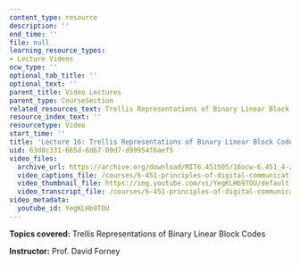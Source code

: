 ```yaml
---
content_type: resource
description: ''
end_time: ''
file: null
learning_resource_types:
- Lecture Videos
ocw_type: ''
optional_tab_title: ''
optional_text: ''
parent_title: Video Lectures
parent_type: CourseSection
related_resources_text: Trellis Representations of Binary Linear Block Codes ([PDF](/courses/6-451-principles-of-digital-communication-ii-spring-2005/resources/chap10))
resource_index_text: ''
resourcetype: Video
start_time: ''
title: 'Lecture 16: Trellis Representations of Binary Linear Block Codes'
uid: 63d8c331-665d-6d67-09d7-d99954f6aef5
video_files:
  archive_url: https://archive.org/download/MIT6.451S05/16ocw-6.451_4-261-06apr2005-220k.mp4
  video_captions_file: /courses/6-451-principles-of-digital-communication-ii-spring-2005/c5213bce9efe5cf1b2fbe74641f44625_YegKLHb9TOU.vtt
  video_thumbnail_file: https://img.youtube.com/vi/YegKLHb9TOU/default.jpg
  video_transcript_file: /courses/6-451-principles-of-digital-communication-ii-spring-2005/178193a41c4ca1a94a8a14d5071bb71e_YegKLHb9TOU.pdf
video_metadata:
  youtube_id: YegKLHb9TOU
---
```


**Topics covered:** Trellis Representations of Binary Linear Block Codes

**Instructor:** Prof. David Forney



